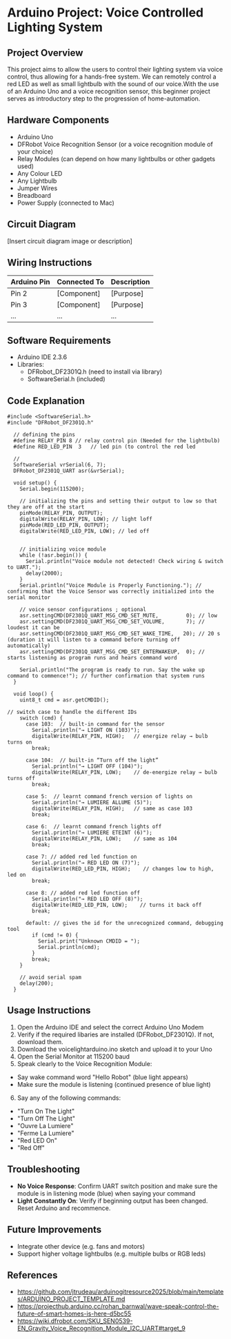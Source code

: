 # Arduino Project: Voice Controlled Lighting System

## Project Overview

This project aims to allow the users to control their lighting system via voice control, thus allowing for a hands-free system. We can remotely control a red LED as well as small lightbulb with the sound of our voice.With the use of an Arduino Uno and a voice recognition sensor, this beginner project serves as introductory step to the progression of home-automation. 

## Hardware Components

- Arduino Uno
- DFRobot Voice Recognition Sensor (or a voice recognition module of your choice)
- Relay Modules (can depend on how many lightbulbs or other gadgets used)
- Any Colour LED
- Any Lightbulb
- Jumper Wires
- Breadboard
- Power Supply (connected to Mac)

## Circuit Diagram

[Insert circuit diagram image or description]

## Wiring Instructions

| Arduino Pin | Connected To | Description |
|-------------|--------------|-------------|
| Pin 2       | [Component]  | [Purpose]   |
| Pin 3       | [Component]  | [Purpose]   |
| ...         | ...          | ...         |

## Software Requirements

- Arduino IDE 2.3.6
- Libraries:
  - DFRobot_DF2301Q.h (need to install via library)
  - SoftwareSerial.h (included)

## Code Explanation

```arduino
#include <SoftwareSerial.h>
#include "DFRobot_DF2301Q.h"

  // defining the pins
  #define RELAY_PIN 8 // relay control pin (Needed for the lightbulb)
  #define RED_LED_PIN  3   // led pin (to control the red led 

  // 
  SoftwareSerial vrSerial(6, 7);
  DFRobot_DF2301Q_UART asr(&vrSerial);

  void setup() {
    Serial.begin(115200);

    // initializing the pins and setting their output to low so that they are off at the start
    pinMode(RELAY_PIN, OUTPUT); 
    digitalWrite(RELAY_PIN, LOW); // light loff
    pinMode(RED_LED_PIN, OUTPUT);
    digitalWrite(RED_LED_PIN, LOW); // led off


    // initializing voice module
    while (!asr.begin()) {
      Serial.println("Voice module not detected! Check wiring & switch to UART.");
      delay(2000);
    }
    Serial.println("Voice Module is Properly Functioning."); // confirming that the Voice Sensor was correctly initialized into the serial monitor

    // voice sensor configurations ; optional
    asr.settingCMD(DF2301Q_UART_MSG_CMD_SET_MUTE,         0); // low
    asr.settingCMD(DF2301Q_UART_MSG_CMD_SET_VOLUME,       7); // loudest it can be
    asr.settingCMD(DF2301Q_UART_MSG_CMD_SET_WAKE_TIME,   20); // 20 s (duration it will listen to a command before turning off automatically)
    asr.settingCMD(DF2301Q_UART_MSG_CMD_SET_ENTERWAKEUP,  0); // starts listening as program runs and hears command word

    Serial.println("The program is ready to run. Say the wake up command to commence!"); // further confirmation that system runs
  }

  void loop() {
    uint8_t cmd = asr.getCMDID();

// switch case to handle the different IDs
    switch (cmd) {
      case 103:  // built-in command for the sensor
        Serial.println("→ LIGHT ON (103)");
        digitalWrite(RELAY_PIN, HIGH);   // energize relay → bulb turns on
        break;

      case 104:  // built-in “Turn off the light”
        Serial.println("→ LIGHT OFF (104)");
        digitalWrite(RELAY_PIN, LOW);    // de-energize relay → bulb turns off
        break;

      case 5:  // learnt command french version of lights on
        Serial.println("→ LUMIERE ALLUME (5)");
        digitalWrite(RELAY_PIN, HIGH);   // same as case 103
        break;

      case 6:  // learnt command french lights off
        Serial.println("→ LUMIERE ETEINT (6)");
        digitalWrite(RELAY_PIN, LOW);    // same as 104
        break;
      
      case 7: // added red led function on
        Serial.println("→ RED LED ON (7)");
        digitalWrite(RED_LED_PIN, HIGH);    // changes low to high, led on 
        break;

      case 8: // added red led function off
        Serial.println("→ RED LED OFF (8)");
        digitalWrite(RED_LED_PIN, LOW);    // turns it back off
        break;

      default: // gives the id for the unrecognized command, debugging tool
        if (cmd != 0) {
          Serial.print("Unknown CMDID = ");
          Serial.println(cmd);
        }
        break;
    }

    // avoid serial spam
    delay(200);
  }
```

## Usage Instructions

1. Open the Arduino IDE and select the correct Arduino Uno Modem
2. Verify if the required libaries are installed (DFRobot_DF2301Q). If not, download them.
3. Download the voicelightarduino.ino sketch and upload it to your Uno 
4. Open the Serial Monitor at 115200 baud
5. Speak clearly to the Voice Recognition Module:
  - Say wake command word "Hello Robot" (blue light appears)
  - Make sure the module is listening (continued presence of blue light)
6. Say any of the following commands:
  * "Turn On The Light" 
  * "Turn Off The Light"  
  * "Ouvre La Lumiere"  
  * "Ferme La Lumiere"
  * "Red LED On"  
   * "Red Off"
    

## Troubleshooting

- **No Voice Response**: Confirm UART switch position and make sure the module is in listening mode (blue) when saying your command
- **Light Constantly On**: Verify if beginning output has been changed. Reset Arduino and recommence.

## Future Improvements

- Integrate other device (e.g. fans and motors)
- Support higher voltage lightbulbs (e.g. multiple bulbs or RGB leds)

## References

- https://github.com/jtrudeau/arduinogitresource2025/blob/main/templates/ARDUINO_PROJECT_TEMPLATE.md
- https://projecthub.arduino.cc/rohan_barnwal/wave-speak-control-the-future-of-smart-homes-is-here-d5bc55
- https://wiki.dfrobot.com/SKU_SEN0539-EN_Gravity_Voice_Recognition_Module_I2C_UART#target_9